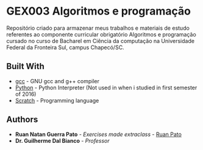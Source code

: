 # GEX003 Algoritmos e programação

Repositório criado para armazenar meus trabalhos e materiais de estudo referentes ao componente curricular obrigatório Algoritmos e programação cursado no curso de Bacharel em Ciência da computação na Universidade Federal da Fronteira Sul, campus Chapecó/SC.

## Built With

* [gcc](https://gcc.gnu.org/) - GNU gcc and g++ compiler
* [Python](https://python.org/) - Python Interpreter (Not used in when i studied in first semester of 2016)
* [Scratch](https://scratch.mit.edu/) - Programming language

## Authors

* **Ruan Natan Guerra Pato** - *Exercises made extraclass* - [Ruan Pato](https://github.com/ruanpato)
* **Dr. Guilherme Dal Bianco** - *Professor*
